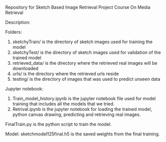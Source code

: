Repository for Sketch Based Image Retrieval
Project Course On Media Retrieval

Description:

Folders:
1. sketchyTrain/ is the directory of sketch images used for training the model
2. sketchyTest/ is the directory of sketch images used for validation of the trained model 
3. retrieved_data/ is the directory where the retrieved real images will be downloaded
4. urls/ is the directory where the retrieved urls reside
5. testing/ is the directory of images that was used to predict unseen data

Jupyter notebook:
1. Train_model_history.ipynb is the jupyter notebook file used for model training that includes all the models that we tried.
2. Retrival.ipynb is the jupyter notebook for loading the trained model, python canvas drawing, predicting and retrieving real images.

FinalTrain.py is the python script to train the model.

Model: 
sketchmodel125final.h5 is the saved weights from the final training.